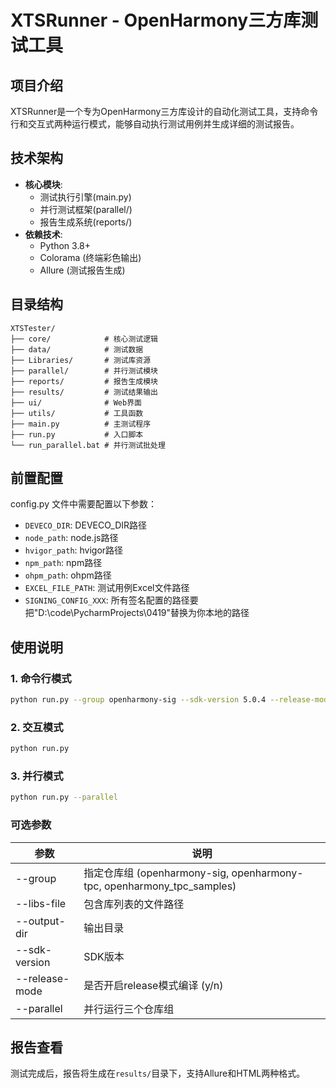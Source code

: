 # XTSRunner - OpenHarmony三方库测试工具

## 项目介绍
XTSRunner是一个专为OpenHarmony三方库设计的自动化测试工具，支持命令行和交互式两种运行模式，能够自动执行测试用例并生成详细的测试报告。

## 技术架构
- **核心模块**: 
  - 测试执行引擎(main.py)
  - 并行测试框架(parallel/)
  - 报告生成系统(reports/)
- **依赖技术**:
  - Python 3.8+
  - Colorama (终端彩色输出)
  - Allure (测试报告生成)

## 目录结构
```
XTSTester/
├── core/            # 核心测试逻辑
├── data/            # 测试数据
├── Libraries/       # 测试库资源
├── parallel/        # 并行测试模块
├── reports/         # 报告生成模块
├── results/         # 测试结果输出
├── ui/              # Web界面
├── utils/           # 工具函数
├── main.py          # 主测试程序
├── run.py           # 入口脚本
└── run_parallel.bat # 并行测试批处理
```

## 前置配置
config.py 文件中需要配置以下参数：
- `DEVECO_DIR`: DEVECO_DIR路径
- `node_path`: node.js路径
- `hvigor_path`: hvigor路径
- `npm_path`: npm路径
- `ohpm_path`: ohpm路径
- `EXCEL_FILE_PATH`: 测试用例Excel文件路径
- `SIGNING_CONFIG_XXX`: 所有签名配置的路径要把"D:\\code\\PycharmProjects\\0419"替换为你本地的路径

## 使用说明
### 1. 命令行模式
```bash
python run.py --group openharmony-sig --sdk-version 5.0.4 --release-mode y
```

### 2. 交互模式
```bash
python run.py
```

### 3. 并行模式
```bash
python run.py --parallel
```

### 可选参数
| 参数 | 说明 |
|------|------|
| --group | 指定仓库组 (openharmony-sig, openharmony-tpc, openharmony_tpc_samples) |
| --libs-file | 包含库列表的文件路径 |
| --output-dir | 输出目录 |
| --sdk-version | SDK版本 |
| --release-mode | 是否开启release模式编译 (y/n) |
| --parallel | 并行运行三个仓库组 |

## 报告查看
测试完成后，报告将生成在`results/`目录下，支持Allure和HTML两种格式。
